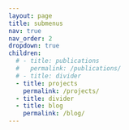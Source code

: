 ```yaml
---
layout: page
title: submenus
nav: true
nav_order: 2
dropdown: true
children:
  # - title: publications
  #   permalink: /publications/
  # - title: divider
  - title: projects
    permalink: /projects/
  - title: divider
  - title: blog
    permalink: /blog/
---
```

